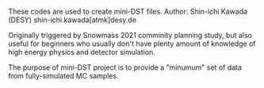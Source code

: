 These codes are used to create mini-DST files.
Author: Shin-ichi Kawada (DESY) shin-ichi.kawada[atmk]desy.de

Originally triggered by Snowmass 2021 comminity planning study, but also useful for beginners who usually don't have plenty amount of knowledge of high energy physics and detector simulation.


The purpose of mini-DST project is to provide a "minumum" set of data from fully-simulated MC samples.